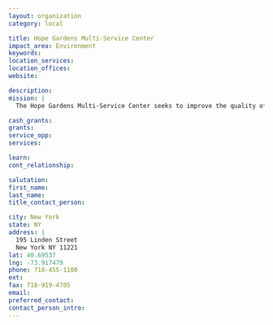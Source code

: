 ```yaml
---
layout: organization
category: local

title: Hope Gardens Multi-Service Center
impact_area: Environment
keywords: 
location_services: 
location_offices: 
website: 

description: 
mission: |
  The Hope Gardens Multi-Service Center seeks to improve the quality of life of community residents who are age 60+ by offering extensive social services, which are aimed at improving recreational, cultural and personal well-being. The center provides the following services: Nutritional Services, Social Services, Recreational and Educational Services, Youth Services, Community Services.

cash_grants: 
grants: 
service_opp: 
services: 

learn: 
cont_relationship: 

salutation: 
first_name: 
last_name: 
title_contact_person: 

city: New York
state: NY
address: |
  195 Linden Street  
  New York NY 11221
lat: 40.69537
lng: -73.917479
phone: 718-455-1100
ext: 
fax: 718-919-4705
email: 
preferred_contact: 
contact_person_intro: 
---
```


